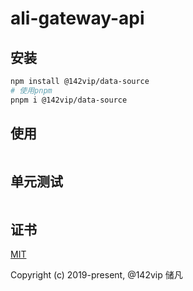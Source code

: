 # ali-gateway-api

## 安装

```bash
npm install @142vip/data-source
# 使用pnpm
pnpm i @142vip/data-source
```

## 使用

```ts

```


## 单元测试

```ts

```


## 证书

[MIT](https://opensource.org/license/MIT)

Copyright (c) 2019-present, @142vip 储凡
